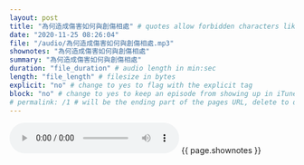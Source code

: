 ```yaml
---
layout: post
title: "為何造成傷害如何與創傷相處" # quotes allow forbidden characters like the colon
date: "2020-11-25 08:26:04"
file: "/audio/為何造成傷害如何與創傷相處.mp3"
shownotes: "為何造成傷害如何與創傷相處"
summary: "為何造成傷害如何與創傷相處"
duration: "file_duration" # audio length in min:sec
length: "file_length" # filesize in bytes
explicit: "no" # change to yes to flag with the explicit tag
block: "no" # change to yes to keep an episode from showing up in iTunes
# permalink: /1 # will be the ending part of the pages URL, delete to default to the title
---
```


<audio controls>
<source src="{{site.url}}{{site.baseurl}}{{ page.file }}" type="audio/x-mp3">
Your browser does not support the audio element.
</audio>
{{ page.shownotes }}
